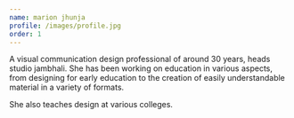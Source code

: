 ```yaml
---
name: marion jhunja
profile: /images/profile.jpg
order: 1
---
```

A visual communication design professional of around 30 years, heads studio jambhali.
She has been working on education in various aspects, from designing for early education to the creation of easily understandable material in a variety of formats.  
  
She also teaches design at various colleges.